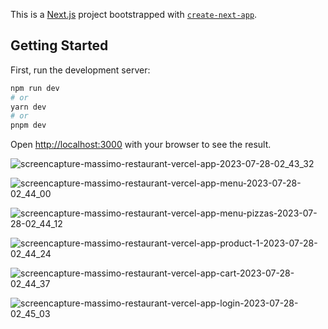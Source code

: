 This is a [Next.js](https://nextjs.org/) project bootstrapped with [`create-next-app`](https://github.com/vercel/next.js/tree/canary/packages/create-next-app).

## Getting Started

First, run the development server:

```bash
npm run dev
# or
yarn dev
# or
pnpm dev
```

Open [http://localhost:3000](http://localhost:3000) with your browser to see the result.

![screencapture-massimo-restaurant-vercel-app-2023-07-28-02_43_32](https://github.com/cimensinan/PizzaRestaurant/assets/113183535/80af1156-c4ef-46b0-b15f-504db50e1c7e)

![screencapture-massimo-restaurant-vercel-app-menu-2023-07-28-02_44_00](https://github.com/cimensinan/PizzaRestaurant/assets/113183535/623b4972-3430-45d2-a0c6-beb8673556cf)

![screencapture-massimo-restaurant-vercel-app-menu-pizzas-2023-07-28-02_44_12](https://github.com/cimensinan/PizzaRestaurant/assets/113183535/d22e217d-d575-4736-abda-fc6030818d31)

![screencapture-massimo-restaurant-vercel-app-product-1-2023-07-28-02_44_24](https://github.com/cimensinan/PizzaRestaurant/assets/113183535/4aa2d269-ed20-4626-b4e3-13f1f8b7887f)

![screencapture-massimo-restaurant-vercel-app-cart-2023-07-28-02_44_37](https://github.com/cimensinan/PizzaRestaurant/assets/113183535/fcb0b1a3-f51c-4e4d-ae09-a800416b5e92)

![screencapture-massimo-restaurant-vercel-app-login-2023-07-28-02_45_03](https://github.com/cimensinan/PizzaRestaurant/assets/113183535/88cd46a6-cd2b-45b2-953a-5f8e37bfe4d7)
